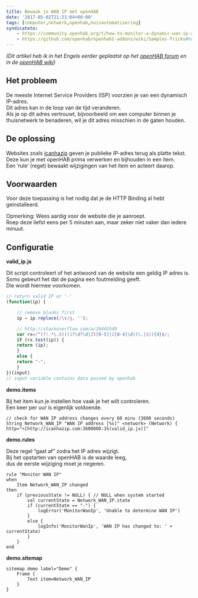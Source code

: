 ```yaml
---
title: Bewaak je WAN IP met openHAB
date: '2017-05-02T21:21:04+00:00'
tags: [computer,netwerk,openhab,huisautomatisering]
syndicateto:
    - https://community.openhab.org/t/how-to-monitor-a-dynamic-wan-ip-address/11368
    - https://github.com/openhab/openhab1-addons/wiki/Samples-Tricks#how-to-monitor-a-dynamic-wan-ip-address
---
```

*(Dit artikel heb ik in het Engels eerder geplaatst op het [openHAB forum](https://community.openhab.org/t/how-to-monitor-a-dynamic-wan-ip-address/11368) en in de [openHAB wiki](https://github.com/openhab/openhab1-addons/wiki/Samples-Tricks#how-to-monitor-a-dynamic-wan-ip-address))*

## Het probleem

De meeste Internet Service Providers (ISP) voorzien je van een dynamisch IP-adres.  
 Dit adres kan in de loop van de tijd veranderen.  
 Als je op dit adres vertrouwt, bijvoorbeeld om een computer binnen je thuisnetwerk te benaderen, wil je dit adres misschien in de gaten houden.

## De oplossing

Websites zoals [icanhazip](http://icanhazip.com) geven je publieke IP-adres terug als platte tekst.  
 Deze kun je met openHAB prima verwerken en bijhouden in een item.  
 Een ‘rule’ (regel) bewaakt wijzigingen van het item en acteert daarop.

## Voorwaarden

Voor deze toepassing is het nodig dat je de HTTP Binding al hebt geinstalleerd.

Opmerking: Wees aardig voor de website die je aanroept.  
 Roep deze liefst eens per 5 minuten aan, maar zeker niet vaker dan iedere minuut.

## Configuratie

**valid_ip.js**

Dit script controleert of het antwoord van de website een geldig IP adres is.  
Soms gebeurt het dat de pagina een foutmelding geeft.  
Die wordt hiermee voorkomen.

```javascript
// return valid IP or '-'
(function(ip) {

    // remove blanks first
    ip = ip.replace(/\s/g, '');

    // http://stackoverflow.com/a/26445549
    var rx=/^(?!.*\.$)((1?\d?\d|25[0-5]|2[0-4]\d)(\.|$)){4}$/;
    if (rx.test(ip)) {
    return (ip);
    }
    else {
    return "-";
    }
})(input)
// input variable contains data passed by openhab
```

**demo.items**

Bij het item kun je instellen hoe vaak je het wilt controleren.  
 Een keer per uur is eigenlijk voldoende.

```
// check for WAN IP address changes every 60 mins (3600 seconds)
String Network_WAN_IP "WAN IP address [%s]" <network> (Network) { http="<[http://icanhazip.com:3600000:JS(valid_ip.js)]"
```

**demo.rules**

Deze regel “gaat af” zodra het IP adres wijzigt.  
 Bij het opstarten van openHAB is de waarde leeg,  
 dus de eerste wijziging moet je negeren.

```
rule "Monitor WAN IP"
when
    Item Network_WAN_IP changed
then
    if (previousState != NULL) { // NULL when system started
        val currentState = Network_WAN_IP.state
        if (currentState == "-") {
            logError('MonitorWanIp', 'Unable to determine WAN IP')
        }
        else {
            logInfo('MonitorWanIp', 'WAN IP has changed to: ' + currentState)
        }
    }
end
```

**demo.sitemap**

```
sitemap demo label="Demo" {
    Frame {
        Text item=Network_WAN_IP
    }
}
```